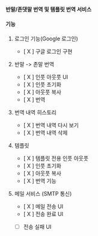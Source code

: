 #### 반말/존댓말 번역 및 템플릿 번역 서비스

#### 기능
1. 로그인 기능(Google 로그인)
    - [ X ] 구글 로그인 구현

2. 반말 -> 존말 번역 
    - [ X ] 인풋 아웃풋 UI
    - [ X ] 인풋 초기화
    - [ X ] 아웃풋 복사
    - [ X ] 번역 
3. 번역 내역 히스토리
    - [ X ] 번역 내역 다시 보기
    - [ X ] 번역 내역 삭제

4. 템플릿 
    - [ X ] 템플릿 전용 인풋 아웃풋
    - [ X ] 인풋 초기화
    - [ X ] 아웃풋 복사
    - [ X ] 번역 기능

5. 메일 서비스 (SMTP 통신)
    - [ X ] 메일 전송 UI
    - [ X ] 전송 완료 UI
    - [ ] 전송 실패 UI

